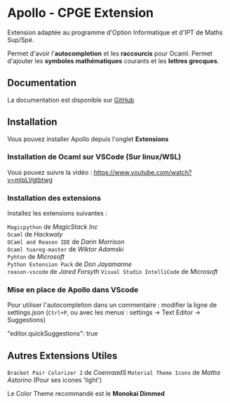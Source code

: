# Apollo - CPGE Extension

Extension adaptée au programme d'Option Informatique et d'IPT de Maths Sup/Spé.

Permet d'avoir l'**autocompletion** et les **raccourcis** pour Ocaml.
Permet d'ajouter les **symboles mathématiques** courants et les **lettres grecques**.

## Documentation

La documentation est disponible sur [GitHub](https://github.com/leosamuel64/Apollo_CPGE/wiki)

## Installation

Vous pouvez installer Apollo depuis l'onglet **Extensions**

### Installation de Ocaml sur VSCode (Sur linux/WSL)
Vous pouvez suivre la vidéo : https://www.youtube.com/watch?v=mlpLVgtbtwg

### Installation des extensions
Installez les extensions suivantes :   

`Magicpython` de *MagicStack Inc*  
`Ocaml` de *Hackwaly*  
`OCaml and Reason IDE` de *Darin Morrison*  
`Ocaml tuareg-master` de *Wiktor Adamski*  
`Pyhton` de *Microsoft*  
`Python Extension Pack` de *Don Jayamanne*  
`reason-vscode` de *Jared Forsyth* 
`Visual Studio IntelliCode` de *Microsoft* 

### Mise en place de Apollo dans VScode

Pour utiliser l'autocompletion dans un commentaire : modifier la ligne de settings.json (`Ctrl+P`, ou avec les menus : settings -> Text Editor -> Suggestions)  

"editor.quickSuggestions": true

## Autres Extensions Utiles

`Bracket Pair Colorizer 2` de *CoenraadS*
`Material Theme Icons` de *Mattia Astorino* (Pour ses icones 'light')

Le Color Theme recommandé est le **Monokai Dimmed**

